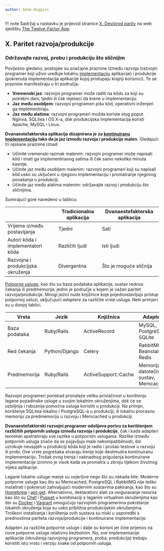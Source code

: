 ```yaml
---
author: Adam Wiggins
---
```


!!! note
    Sadržaj u nastavku je prijevod stranice [X. Dev/prod parity](https://12factor.net/dev-prod-parity) na web sjedištu [The Twelve-Factor App](https://12factor.net/).

## X. Paritet razvoja/produkcije

### Održavajte razvoj, probu i produkciju što sličnijim

Povijesno gledano, postojale su značajne praznine između razvoja (razvojni programer koji uživo uređuje lokalnu [implementaciju](codebase.md) aplikacije) i produkcije (pokrenuta implementacija aplikacije kojoj pristupaju krajnji korisnici). Te se praznine manifestiraju u tri područja:

* **Vremenski jaz**: razvojni programer može raditi na kôdu za koji su potrebni dani, tjedni ili čak mjeseci da krene u implementaciju.
* **Jaz među osobljem**: razvojni programeri pišu kôd, operativni inženjeri ga implementiraju.
* **Jaz među alatima**: razvojni programeri možda koriste stog poput Nginxa, SQLitea i OS X-a, dok produkcijska implementacija koristi Apache, MySQL i Linux.

**Dvanaestofaktorska aplikacija dizajnirana je za [kontinuiranu implementaciju](https://avc.com/2011/02/continuous-deployment/) tako da je jaz između razvoja i produkcije malen.** Gledajući tri opisane praznine iznad:

* Učinite vremenski razmak malenim: razvojni programer može napisati kôd i imati ga implementiranog satima ili čak samo nekoliko minuta kasnije.
* Učinite jaz među osobljem malenim: razvojni programeri koji su napisali kôd usko su uključeni u njegovu implementaciju i promatranje njegovog ponašanja u produkciji.
* Učinite jaz među alatima malenim: održavajte razvoj i produkciju što sličnijima.

Sumirajući gore navedeno u tablicu:

|   | Tradicionalna aplikacija | Dvanaestofaktorska aplikacija |
| - | ------------------------ | ----------------------------- |
| Vrijeme između postavljanja | Tjedni | Sati |
| Autori kôda i implementatori kôda | Različiti ljudi | Isti ljudi |
| Razvojna i produkcijska okruženja | Divergentna | Što je moguće sličnija |

[Potporne usluge](backing-services.md), kao što su baza podataka aplikacije, sustav redova čekanja ili predmemorija, jedno je područje u kojem je važan paritet razvoja/produkcije. Mnogi jezici nude knjižnice koje pojednostavljuju pristup potpornoj usluzi, uključujući *adaptere* za različite vrste usluga. Neki primjeri su u donjoj tablici.

| Vrsta | Jezik | Knjižnica | Adapteri |
| ----- | ----- | --------- | -------- |
| Baza podataka | Ruby/Rails | ActiveRecord | MySQL, PostgreSQL, SQLite |
| Red čekanja | Python/Django | Celery | RabbitMQ, Beanstalkd, Redis |
| Predmemorija | Ruby/Rails | ActiveSupport::Cache | Memorija, datotečni sustav, Memcached |

Razvojni programeri ponekad pronalaze veliku privlačnost u korištenju lagane pozadinske usluge u svojim lokalnim okruženjima, dok će se ozbiljnija i robusnija pomoćna usluga koristiti u produkciji. Na primjer, korištenje SQLitea lokalno i PostgreSQL-a u produkciji; ili lokalnu procesnu memoriju za predmemoriju u razvoju i Memcached u produkciji.

**Dvanaestofaktorski razvojni programer odolijeva porivu za korištenjem različitih potpornih usluga između razvoja i produkcije**, čak i kada adapteri teoretski apstrahiraju sve razlike u potpornim uslugama. Razlike između potpornih usluga znače da se pojavljuju male nekompatibilnosti, što uzrokuje neuspjeh u produkciji kôda koji je radio i prošao testove u razvoju ili probi. Ove vrste pogrešaka stvaraju trenje koje destimulira kontinuiranu implementaciju. Trošak ovog trenja i naknadnog prigušenja kontinuirane implementacije iznimno je visok kada se promatra u zbroju tijekom životnog vijeka aplikacije.

Lagane lokalne usluge manje su uvjerljive nego što su nekada bile. Moderne potporne usluge kao što su Memcached, PostgreSQL i RabbitMQ nije teško instalirati i pokrenuti zahvaljujući modernim sustavima pakiranja, kao što su [Homebrew](https://brew.sh/) i [apt-get](https://help.ubuntu.com/community/AptGet/Howto). Alternativno, deklarativni alati za osiguravanje resursa kao što su [Chef](https://www.chef.io/products/chef-infra) i [Puppet](https://puppet.com/docs/) u kombinaciji s laganim virtualnim okruženjima kao što su [Docker](https://www.docker.com/) i [Vagrant](https://www.vagrantup.com/) omogućuju razvojnim programerima pokretanje lokalnih okruženja koja su usko približna produkcijskim okruženjima. Troškovi instaliranja i korištenja ovih sustava su niski u usporedbi s prednostima pariteta razvoja/produkcije i kontinuirane implementacije.

Adapteri za različite potporne usluge i dalje su korisni jer čine prijenos na nove potporne usluge relativno bezbolnim. No, sve implementacije aplikacije (okruženja razvojnog programera, proba, produkcija) trebaju koristiti istu vrstu i verziju svake od potpornih usluga.

